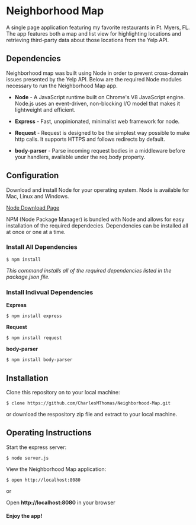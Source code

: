 # Neighborhood Map

A single page application featuring my favorite restaurants in Ft. Myers, FL. The app features both a map and list view for highlighting locations and retrieving third-party data about those locations from the Yelp API.

## Dependencies

Neighborhood map was built using Node in order to prevent cross-domain issues presented by the Yelp API. Below are the required Node modules necessary to run the Neighborhood Map app.

* **Node** -  A JavaScript runtime built on Chrome's V8 JavaScript engine. Node.js uses an event-driven, non-blocking I/O model that makes it lightweight and efficient. 

* **Express** - Fast, unopinionated, minimalist web framework for node.

* **Request** - Request is designed to be the simplest way possible to make http calls. It supports HTTPS and follows redirects by default.

* **body-parser** - Parse incoming request bodies in a middleware before your handlers, available under the req.body property.

## Configuration

Download and install Node for your operating system. Node is available for Mac, Linux and Windows.

[Node Download Page](https://nodejs.org/en/download/)

NPM (Node Package Manager) is bundled with Node and allows for easy installation of the required dependecies. Dependencies can be installed all at once or one at a time.

### Install All Dependencies

`$ npm install`

_This command installs all of the required dependencies listed in the package.json file._

### Install Indivual Dependencies

**Express**

`$ npm install express`

**Request**

`$ npm install request`

**body-parser**

`$ npm install body-parser`

## Installation

Clone this repository on to your local machine:

`$ clone https://github.com/CharlesMThomas/Neighborhood-Map.git`

or download the respository zip file and extract to your local machine.

## Operating Instructions

Start the express server:

` $ node server.js `

View the Neighborhood Map application:

` $ open http://localhost:8080 `

or 

Open **http://localhost:8080** in your browser

#### Enjoy the app!